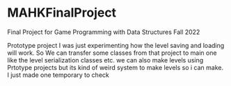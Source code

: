 # MAHKFinalProject
Final Project for Game Programming with Data Structures Fall 2022

Prototype project I was just experimenting how the level saving and loading will work.
So We can transfer some classes from that project to main one like the level serialization classes etc.
we can also make levels using Prtotype projects but its kind of weird system to make levels so i can make. I just 
made one temporary to check
